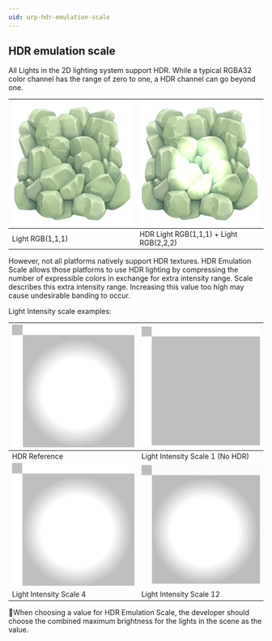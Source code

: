 ```yaml
---
uid: urp-hdr-emulation-scale
---
```

## HDR emulation scale

All Lights in the 2D lighting system support HDR. While a typical RGBA32 color channel has the range of zero to one, a HDR channel can go beyond one.

| ![Light RGB(1,1,1)](Images/2D/image_32.png) | ![HDR Light RGB(1,1,1) + Light RGB(2,2,2)](Images/2D/image_33.png) |
| ---------------------------------------- | ------------------------------------------------------------ |
| Light RGB(1,1,1)                         | HDR Light RGB(1,1,1) + Light RGB(2,2,2)                      |

However, not all platforms natively support HDR textures. HDR Emulation Scale allows those platforms to use HDR lighting by compressing the number of expressible colors in exchange for extra intensity range. Scale describes this extra intensity range. Increasing this value too high may cause undesirable banding to occur.

Light Intensity scale examples:

| ![HDR Reference](Images/2D/image_34.png)           | ![Light Intensity Scale 1 (No HDR)](Images/2D/image_35.png) |
| ----------------------------------------------- | -------------------------------------------------------- |
| HDR Reference                                   | Light Intensity Scale 1 (No HDR)                         |
| ![Light Intensity Scale 4](Images/2D/image_36.png) | ![Light Intensity Scale 12](Images/2D/image_37.png)         |
| Light Intensity Scale 4                         | Light Intensity Scale 12                                 |

When choosing a value for HDR Emulation Scale, the developer should choose the combined maximum brightness for the lights in the scene as the value.
